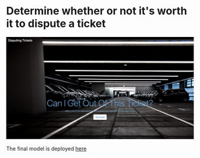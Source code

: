 # Determine whether or not it's worth it to dispute a ticket

![screenshot of parking website](website_screenshot.png)

The final model is deployed [here](http://blakesha.com)

